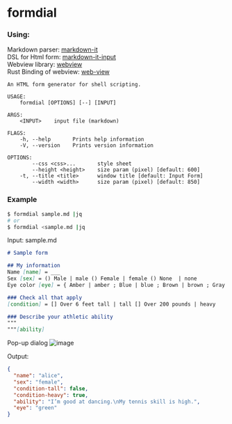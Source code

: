 # formdial

### Using:
Markdown parser:  [markdown-it](https://github.com/markdown-it/markdown-it)  
DSL for Html form:  [markdown-it-input](https://github.com/rajgoel/markdown-it-input)  
Webview library:  [webview](https://github.com/webview/webview)  
Rust Binding of webview:  [web-view](https://github.com/Boscop/web-view)  

```
An HTML form generator for shell scripting.

USAGE:
    formdial [OPTIONS] [--] [INPUT]

ARGS:
    <INPUT>    input file (markdown)

FLAGS:
    -h, --help       Prints help information
    -V, --version    Prints version information

OPTIONS:
        --css <css>...       style sheet
        --height <height>    size param (pixel) [default: 600]
    -t, --title <title>      window title [default: Input Form]
        --width <width>      size param (pixel) [default: 850]
```

### Example
```bash
$ formdial sample.md |jq
# or
$ formdial <sample.md |jq
```

Input:  sample.md
```markdown
# Sample form

## My information
Name [name] = ___
Sex [sex] = () Male | male () Female | female () None  | none
Eye color [eye] = { Amber | amber ; Blue | blue ; Brown | brown ; Gray | gray ; Green | green ; Hazel | hazel }

### Check all that apply
[condition] = [] Over 6 feet tall | tall [] Over 200 pounds | heavy

### Describe your athletic ability
"""
"""[ability]
```

Pop-up dialog
![image](https://user-images.githubusercontent.com/6276021/94457458-8bd90800-01ef-11eb-96b1-0f47272d6744.png)

Output:
```json
{
  "name": "alice",
  "sex": "female",
  "condition-tall": false,
  "condition-heavy": true,
  "ability": "I’m good at dancing.\nMy tennis skill is high.",
  "eye": "green"
}
```
